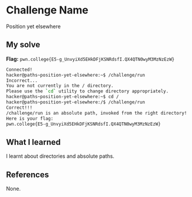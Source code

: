 # Challenge Name
Position yet elsewhere

## My solve
**Flag:** `pwn.college{E5-g_UnvyiXd5EHkDFjKSNRdsfI.QX4QTN0wyM3MzNzEzW}`

```bash
Connected!
hacker@paths~position-yet-elsewhere:~$ /challenge/run
Incorrect...
You are not currently in the / directory.
Please use the `cd` utility to change directory appropriately.
hacker@paths~position-yet-elsewhere:~$ cd /
hacker@paths~position-yet-elsewhere:/$ /challenge/run
Correct!!!
/challenge/run is an absolute path, invoked from the right directory!
Here is your flag:
pwn.college{E5-g_UnvyiXd5EHkDFjKSNRdsfI.QX4QTN0wyM3MzNzEzW}
```

## What I learned
I learnt about directories and absolute paths.
## References 
None.

